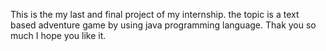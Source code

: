 This is the my last and final project of my internship. the topic is  a text based adventure game by using java programming language. Thak you so much I hope you like it.
